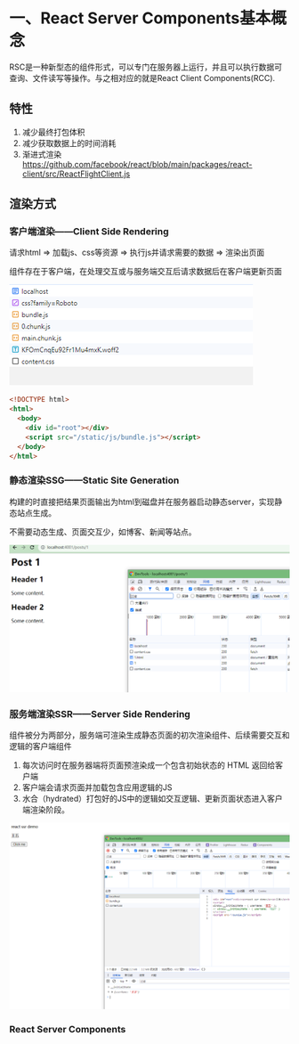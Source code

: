 # 一、React Server Components基本概念

RSC是一种新型态的组件形式，可以专门在服务器上运行，并且可以执行数据可查询、文件读写等操作。与之相对应的就是React Client Components(RCC).

## 特性
1. 减少最终打包体积
2. 减少获取数据上的时间消耗
3. 渐进式渲染
https://github.com/facebook/react/blob/main/packages/react-client/src/ReactFlightClient.js

## 渲染方式

### 客户端渲染——Client Side Rendering

请求html => 加载js、css等资源 => 执行js并请求需要的数据 => 渲染出页面

组件存在于客户端，在处理交互或与服务端交互后请求数据后在客户端更新页面

![img_1.png](img_1.png)

```html
<!DOCTYPE html>
<html>
  <body>
    <div id="root"></div>
    <script src="/static/js/bundle.js"></script>
  </body>
</html>
```
### 静态渲染SSG——Static Site Generation

构建的时直接把结果页面输出为html到磁盘并在服务器启动静态server，实现静态站点生成。

不需要动态生成、页面交互少，如博客、新闻等站点。

![img_2.png](img_2.png)

### 服务端渲染SSR——Server Side Rendering

组件被分为两部分，服务端可渲染生成静态页面的初次渲染组件、后续需要交互和逻辑的客户端组件

1. 每次访问时在服务器端将页面预渲染成一个包含初始状态的 HTML 返回给客户端
2. 客户端会请求页面并加载包含应用逻辑的JS
3. 水合（hydrated）打包好的JS中的逻辑如交互逻辑、更新页面状态进入客户端渲染阶段。

![img_3.png](img_3.png)

### React Server Components

